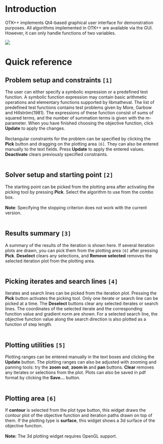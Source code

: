 # Introduction #

OTK++ implements Qt4-based graphical user interface for demonstration purposes. All algorithms implemented in OTK++ are available via the GUI. However, it can only handle functions of two variables.

<img src='http://otkpp.googlecode.com/svn/site/images/Qt4-GUI.png'>

<h1>Quick reference</h1>

<h2>Problem setup and constraints <code>[1]</code></h2>

The user can either specify a symbolic expression or a predefined test function. A symbolic function expression may contain basic arithmetic operations and elementary functions supported by libmatheval. The list of predefined test functions contains test problems given by More, Garbow and Hillström(1981). The expressions of these function consist of sums of squared terms, and the number of summation terms is given with the m-parameter. When you have finished choosing the objective function, click <b>Update</b> to apply the changes.<br>
<br>
Rectangular constraints for the problem can be specified by clicking the <b>Pick</b> button and dragging on the plotting area <code>[6]</code>. They can also be entered manually to the text fields. Press <b>Update</b> to apply the entered values. <b>Deactivate</b> clears previously specified constraints.<br>
<br>
<h2>Solver setup and starting point <code>[2]</code></h2>

The starting point can be picked from the plotting area after activating the picking tool by pressing <b>Pick</b>. Select the algorithm to use from the combo box.<br>
<br>
<b>Note</b>: Specifying the stopping criterion does not work with the current version.<br>
<br>
<h2>Results summary <code>[3]</code></h2>

A summary of the results of the iteration is shown here. If several iteration plots are drawn, you can pick them from the plotting area <code>[6]</code> after pressing <b>Pick</b>. <b>Deselect</b> clears any selections, and <b>Remove selected</b> removes the selected iteration plot from the plotting area.<br>
<br>
<h2>Picking iterates and search lines <code>[4]</code></h2>

Iterates and search lines can be picked from the iteration plot. Pressing the <b>Pick</b> button activates the picking tool. Only one iterate or search line can be picked at a time. The <b>Deselect</b> buttons clear any selected iterates or search lines. The coordinates of the selected iterate and the corresponding function value and gradient norm are shown. For a selected search line, the objective function value along the search direction is also plotted as a function of step length.<br>
<br>
<h2>Plotting utilities <code>[5]</code></h2>

Plotting ranges can be entered manually in the text boxes and clicking the <b>Update</b> button. The plotting ranges can also be adjusted with zooming and panning tools: try the <b>zoom out</b>, <b>zoom in</b> and <b>pan</b> buttons. <b>Clear</b> removes any iterates or selections from the plot. Plots can also be saved in pdf format by clicking the <b>Save...</b> button.<br>
<br>
<h2>Plotting area <code>[6]</code></h2>

If <b>contour</b> is selected from the plot type button, this widget draws the contour plot of the objective function and iteration paths drawn on top of them. If the plotting type is <b>surface</b>, this widget shows a 3d surface of the objective function.<br>
<br>
<b>Note:</b> The 3d plotting widget requires OpenGL support.